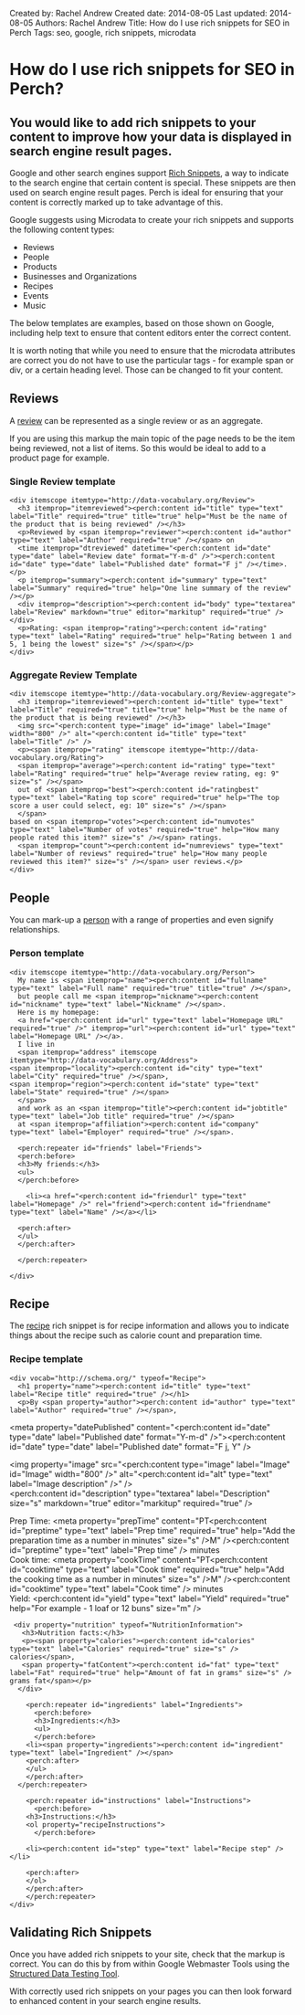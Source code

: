 Created by: Rachel Andrew
Created date: 2014-08-05
Last updated: 2014-08-05
Authors: Rachel Andrew
Title: How do I use rich snippets for SEO in Perch
Tags: seo, google, rich snippets, microdata

# How do I use rich snippets for SEO in Perch?

## You would like to add rich snippets to your content to improve how your data is displayed in search engine result pages.

Google and other search engines support [Rich Snippets](https://support.google.com/webmasters/answer/99170?hl=en), a way to indicate to the search engine that certain content is special. These snippets are then used on search engine result pages. Perch is ideal for ensuring that your content is correctly marked up to take advantage of this.

Google suggests using Microdata to create your rich snippets and supports the following content types:

* Reviews
* People
* Products
* Businesses and Organizations
* Recipes
* Events
* Music

The below templates are examples, based on those shown on Google, including help text to ensure that content editors enter the correct content.

It is worth noting that while you need to ensure that the microdata attributes are correct you do not have to use the particular tags - for example span or div, or a certain heading level. Those can be changed to fit your content.

## Reviews

A [review](https://support.google.com/webmasters/answer/146645) can be represented as a single review or as an aggregate.

If you are using this markup the main topic of the page needs to be the item being reviewed, not a list of items. So this would be ideal to add to a product page for example.

### Single Review template

    <div itemscope itemtype="http://data-vocabulary.org/Review">
      <h3 itemprop="itemreviewed"><perch:content id="title" type="text" label="Title" required="true" title="true" help="Must be the name of the product that is being reviewed" /></h3>
      <p>Reviewed by <span itemprop="reviewer"><perch:content id="author" type="text" label="Author" required="true" /></span> on
      <time itemprop="dtreviewed" datetime="<perch:content id="date" type="date" label="Review date" format="Y-m-d" />"><perch:content id="date" type="date" label="Published date" format="F j" /></time>.</p>
      <p itemprop="summary"><perch:content id="summary" type="text" label="Summary" required="true" help="One line summary of the review" /></p>
      <div itemprop="description"><perch:content id="body" type="textarea" label="Review" markdown="true" editor="markitup" required="true" /></div>
      <p>Rating: <span itemprop="rating"><perch:content id="rating" type="text" label="Rating" required="true" help="Rating between 1 and 5, 1 being the lowest" size="s" /></span></p>
    </div>

### Aggregate Review Template

    <div itemscope itemtype="http://data-vocabulary.org/Review-aggregate">
      <h3 itemprop="itemreviewed"><perch:content id="title" type="text" label="Title" required="true" title="true" help="Must be the name of the product that is being reviewed" /></h3>
      <img src="<perch:content type="image" id="image" label="Image" width="800" />" alt="<perch:content id="title" type="text" label="Title" />" />
      <p><span itemprop="rating" itemscope itemtype="http://data-vocabulary.org/Rating">
      <span itemprop="average"><perch:content id="rating" type="text" label="Rating" required="true" help="Average review rating, eg: 9" size="s" /></span>
      out of <span itemprop="best"><perch:content id="ratingbest" type="text" label="Rating top score" required="true" help="The top score a user could select, eg: 10" size="s" /></span>
      </span>
    based on <span itemprop="votes"><perch:content id="numvotes" type="text" label="Number of votes" required="true" help="How many people rated this item?" size="s" /></span> ratings.
      <span itemprop="count"><perch:content id="numreviews" type="text" label="Number of reviews" required="true" help="How many people reviewed this item?" size="s" /></span> user reviews.</p>
    </div> 

## People

You can mark-up a [person](https://support.google.com/webmasters/answer/146646) with a range of properties and even signify relationships. 

### Person template

    <div itemscope itemtype="http://data-vocabulary.org/Person">
      My name is <span itemprop="name"><perch:content id="fullname" type="text" label="Full name" required="true" title="true" /></span>, 
      but people call me <span itemprop="nickname"><perch:content id="nickname" type="text" label="Nickname" /></span>.
      Here is my homepage: 
      <a href="<perch:content id="url" type="text" label="Homepage URL" required="true" />" itemprop="url"><perch:content id="url" type="text" label="Homepage URL" /></a>.
      I live in 
      <span itemprop="address" itemscope
    itemtype="http://data-vocabulary.org/Address">
    <span itemprop="locality"><perch:content id="city" type="text" label="City" required="true" /></span>, 
    <span itemprop="region"><perch:content id="state" type="text" label="State" required="true" /></span> 
      </span>
      and work as an <span itemprop="title"><perch:content id="jobtitle" type="text" label="Job title" required="true" /></span>
      at <span itemprop="affiliation"><perch:content id="company" type="text" label="Employer" required="true" /></span>.

      <perch:repeater id="friends" label="Friends">
      <perch:before>
      <h3>My friends:</h3>
      <ul>
      </perch:before>

        <li><a href="<perch:content id="friendurl" type="text" label="Homepage" />" rel="friend"><perch:content id="friendname" type="text" label="Name" /></a></li>

      <perch:after>
      </ul>
      </perch:after>

      </perch:repeater>

    </div>


## Recipe

The [recipe](https://support.google.com/webmasters/answer/173379) rich snippet is for recipe information and allows you to indicate things about the recipe such as calorie count and preparation time.

### Recipe template

    <div vocab="http://schema.org/" typeof="Recipe">
      <h1 property="name"><perch:content id="title" type="text" label="Recipe title" required="true" /></h1>
      <p>By <span property="author"><perch:content id="author" type="text" label="Author" required="true" /></span>,
  <meta property="datePublished" content="<perch:content id="date" type="date" label="Published date" format="Y-m-d" />"><perch:content id="date" type="date" label="Published date" format="F j, Y" /></p>
      <img property="image" src="<perch:content type="image" label="Image" id="Image" width="800" />" alt="<perch:content id="alt" type="text" label="Image description" />" />
      <div property="description"><perch:content id="description" type="textarea" label="Description" size="s" markdown="true" editor="markitup" required="true" /></div>
      <p>Prep Time: <meta property="prepTime" content="PT<perch:content id="preptime" type="text" label="Prep time" required="true" help="Add the preparation time as a number in minutes" size="s" />M" /><perch:content id="preptime" type="text" label="Prep time" /> minutes
      <br />Cook time: <meta property="cookTime" content="PT<perch:content id="cooktime" type="text" label="Cook time" required="true" help="Add the cooking time as a number in minutes" size="s" />M" /><perch:content id="cooktime" type="text" label="Cook time" /> minutes
     <br />Yield: <span property="recipeYield"><perch:content id="yield" type="text" label="Yield" required="true" help="For example - 1 loaf or 12 buns" size="m" /></span></p>

     <div property="nutrition" typeof="NutritionInformation">
       <h3>Nutrition facts:</h3>
       <p><span property="calories"><perch:content id="calories" type="text" label="Calories" required="true" size="s" /> calories</span>,
       <span property="fatContent"><perch:content id="fat" type="text" label="Fat" required="true" help="Amount of fat in grams" size="s" /> grams fat</span></p>
      </div>
      
	    <perch:repeater id="ingredients" label="Ingredients">
	      <perch:before>
	      <h3>Ingredients:</h3>
	      <ul>
	      </perch:before>
        <li><span property="ingredients"><perch:content id="ingredient" type="text" label="Ingredient" /></span>
        <perch:after>
        </ul>
        </perch:after>
      </perch:repeater>
	  
	    <perch:repeater id="instructions" label="Instructions">
	      <perch:before>
        <h3>Instructions:</h3>
        <ol property="recipeInstructions">
	      </perch:before>
	
        <li><perch:content id="step" type="text" label="Recipe step" /></li>

        <perch:after>
        </ol>
        </perch:after>
        </perch:repeater>
    </div>

## Validating Rich Snippets

Once you have added rich snippets to your site, check that the markup is correct. You can do this by from within Google Webmaster Tools using the [Structured Data Testing Tool](http://www.google.com/webmasters/tools/richsnippets). 

With correctly used rich snippets on your pages you can then look forward to enhanced content in your search engine results.